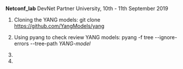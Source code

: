 <b>Netconf_lab</b>
DevNet Partner University, 10th - 11th September 2019

1. Cloning the YANG models:
git clone https://github.com/YangModels/yang

2. Using pyang to check review YANG models:
pyang -f tree --ignore-errors --tree-path <i>YANG-model</i>

3.

4.

